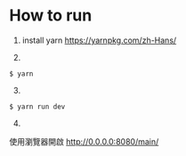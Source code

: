 # How to run
1. install yarn https://yarnpkg.com/zh-Hans/

2.
```
$ yarn
```
3.
```
$ yarn run dev
```
4.
使用瀏覽器開啟 http://0.0.0.0:8080/main/
